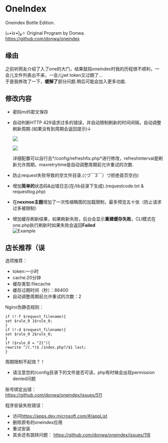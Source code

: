 # OneIndex
Oneindex Bottle Edition.   

(๑•̀ㅂ•́)و✧  Original Program by Donwa.  
<https://github.com/donwa/oneindex>  

## 缘由  
之前听网友介绍了入了one的大门，结果鼓捣oneindex时我的历程很不顺利，一会儿文件列表出不来，一会儿jwt token又过期了...   
于是我修改了一下，**缓解了**部分问题.稍后可能会加入更多功能.  

## 修改内容  
* 密码md5密文保存  
* 自动判断HTTP 429请求过多的错误，并自动限制刷新的时间间隔，自动调整刷新周期.(如果没有到周期会返回提示)↓
  
  ![](https://ww2.sinaimg.cn/large/ed039e1fgy1g1dncyfprgj20iw0acwee)  
  
  ![](https://ww2.sinaimg.cn/large/ed039e1fgy1g1dnd9mrelj20dq02bt8l)  
  
  详细配置可以自行去*/config/refreshfix.php*进行修改，refreshinterval是刷新允许周期，maxretrytime是自动调整周期前允许重试的次数.  
  
* 防止request失败导致的空文件目录.(（づ￣3￣）づ拒绝首页空白)   
* 增加**简单的**状态码&出错日志(在/lib目录下生成).(requestcode.txt & requestlog.php)  
* 在**nexmoe主题**增加了一次性缩略图的加载限制，最多预览五十张（防止请求过多被限制）  
* 增加缓存刷新结果，如果刷新失败，后台会显示**重建缓存失败**，CLI模式在one.php执行刷新时如果失败会返回**Failed**  
  ![Example](https://ww2.sinaimg.cn/large/ed039e1fgy1g15sddvme4j20bg0650sh)  

## 店长推荐（误  
 选项推荐：  
 * token:一小时  
 * cache:20分钟  
 * 缓存类型:filecache  
 * 缓存过期时间（秒）：86400  
 * 自动调整周期前允许重试的次数：2  
 
 Nginx伪静态规则： 
 ```
 if (!-f $request_filename){  
set $rule_0 1$rule_0;  
}  
if (!-d $request_filename){  
set $rule_0 2$rule_0;  
}  
if ($rule_0 = "21"){  
rewrite ^/(.*)$ /index.php?/$1 last;  
}  
 ```
 周期限制不起效？！
 * 请注意您的/config目录下的文件是否可读，php有时候会出现permission denied问题  

 账号绑定出错：  
 <https://github.com/donwa/oneindex/issues/511>   

 程序安装失败错误：
 * 访问<https://apps.dev.microsoft.com/#/appList>  
 * 删除原有的oneindex应用  
 * 重试安装  
 * 其余还有跳转问题： <https://github.com/donwa/oneindex/issues/118>  
